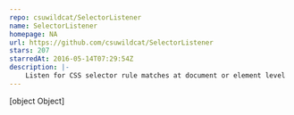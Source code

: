 ```yaml
---
repo: csuwildcat/SelectorListener
name: SelectorListener
homepage: NA
url: https://github.com/csuwildcat/SelectorListener
stars: 207
starredAt: 2016-05-14T07:29:54Z
description: |-
    Listen for CSS selector rule matches at document or element level
---
```


[object Object]

